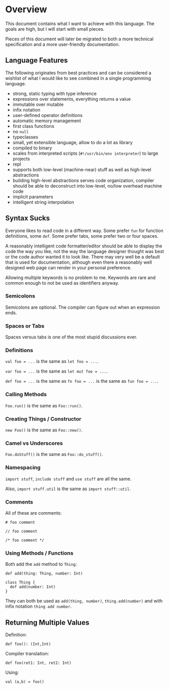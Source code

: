 Overview
========

This document contains what I want to achieve with this language. The goals are high, but I will
start with small pieces.

Pieces of this document will later be migrated to both a more technical specification and a more
user-friendly documentation.

Language Features
-----------------

The following originates from best practices and can be considered a wishlist of what I would
like to see combined in a single programming language.

- strong, static typing with type inference
- expressions over statements, everything returns a value
- immutable over mutable
- infix notation
- user-defined operator definitions
- automatic memory management
- first class functions
- no `null`
- typeclasses
- small, yet extensible language, allow to do a lot as library
- compiled to binary
- scales from interpreted scripts (`#!/usr/bin/env interpreter`) to large projects
- repl
- supports both low-level (machine-near) stuff as well as high-level abstractions
- building high-level abstractions serves code organization, compiler should be able to deconstruct
  into low-level, no/low overhead machine code
- implicit parameters
- intelligent string interpolation

Syntax Sucks
------------

Everyone likes to read code in a different way. Some prefer `fun` for function definitions, some
`def`. Some prefer tabs, some prefer two or four spaces.

A reasonably intelligent code formatter/editor should be able to display the code the way you like,
not the way the language designer thought was best or the code author wanted it to look like. There
may very well be a default that is used for documentation, although even there a reasonably well
designed web page can render in your personal preference.

Allowing multiple keywords is no problem to me. Keywords are rare and common enough to not be used
as identifiers anyway.

### Semicolons

Semicolons are optional. The compiler can figure out when an expression ends.

### Spaces or Tabs

Spaces versus tabs is one of the most stupid discussions ever.

### Definitions

`val foo = ...` is the same as `let foo = ...`.

`var foo = ...` is the same as `let mut foo = ...`.

`def foo = ...` is the same as `fn foo = ...` is the same as `fun foo = ...`.

### Calling Methods

`Foo.run()` is the same as `Foo::run()`.

### Creating Things / Constructor

`new Foo()` is the same as `Foo::new()`.

### Camel vs Underscores

`Foo.doStuff()` is the same as `Foo::do_stuff()`.

### Namespacing

`import stuff`, `include stuff` and `use stuff` are all the same.

Also, `import stuff.util` is the same as `import stuff::util`.

### Comments

All of these are comments:

    # foo comment

    // foo comment

    /* foo comment */

### Using Methods / Functions

Both add the `add` method to `Thing`:

    def add(thing: Thing, number: Int)

    class Thing {
      def add(number: Int)
    }

They can both be used as `add(thing, number)`, `thing.add(number)` and with infix notation
`thing add number`.

## Returning Multiple Values

Definition:

    def foo(): (Int,Int)

Compiler translation:

    def foo(ret1: Int, ret2: Int)

Using:

    val (a,b) = foo()
